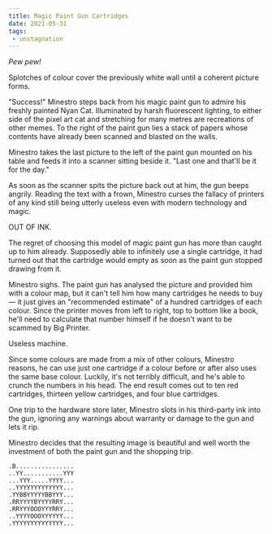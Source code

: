 ```yaml
---
title: Magic Paint Gun Cartridges
date: 2021-05-31
tags:
 - unstagnation
---
```

*Pew pew!*

Splotches of colour cover the previously white wall until a coherent picture forms.

"Success!" Minestro steps back from his magic paint gun to admire his freshly painted Nyan Cat. Illuminated by harsh fluorescent lighting, to either side of the pixel art cat and stretching for many metres are recreations of other memes. To the right of the paint gun lies a stack of papers whose contents have already been scanned and blasted on the walls.

<!-- more -->

Minestro takes the last picture to the left of the paint gun mounted on his table and feeds it into a scanner sitting beside it. "Last one and that'll be it for the day."

As soon as the scanner spits the picture back out at him, the gun beeps angrily. Reading the text with a frown, Minestro curses the fallacy of printers of any kind still being utterly useless even with modern technology and magic.

OUT OF INK.

The regret of choosing this model of magic paint gun has more than caught up to him already. Supposedly able to infinitely use a single cartridge, it had turned out that the cartridge would empty as soon as the paint gun stopped drawing from it.

Minestro sighs. The paint gun has analysed the picture and provided him with a colour map, but it can't tell him how many cartridges he needs to buy — it just gives an "recommended estimate" of a hundred cartridges of each colour. Since the printer moves from left to right, top to bottom like a book, he'll need to calculate that number himself if he doesn't want to be scammed by Big Printer.

Useless machine.

Since some colours are made from a mix of other colours, Minestro reasons, he can use just one cartridge if a colour before or after also uses the same base colour. Luckily, it's not terribly difficult, and he's able to crunch the numbers in his head. The end result comes out to ten red cartridges, thirteen yellow cartridges, and four blue cartridges.

One trip to the hardware store later, Minestro slots in his third-party ink into the gun, ignoring any warnings about warranty or damage to the gun and lets it rip.

Minestro decides that the resulting image is beautiful and well worth the investment of both the paint gun and the shopping trip.
```
.B................
..YY...........YYY
...YYY.....YYYY...
..YYYYYYYYYYYYY...
.YYBBYYYYYBBYYY...
.RRYYYYBYYYYRRY...
.RRYYYOOOYYYRRY...
..YYYYOOOYYYYYY...
.YYYYYYYYYYYYYY...
```

